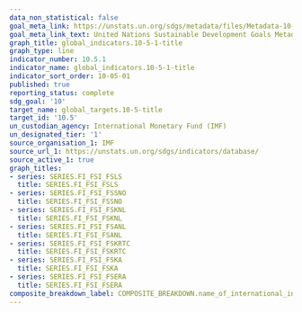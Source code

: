 ```yaml
---
data_non_statistical: false
goal_meta_link: https://unstats.un.org/sdgs/metadata/files/Metadata-10-05-01.pdf
goal_meta_link_text: United Nations Sustainable Development Goals Metadata (pdf 564kB)
graph_title: global_indicators.10-5-1-title
graph_type: line
indicator_number: 10.5.1
indicator_name: global_indicators.10-5-1-title
indicator_sort_order: 10-05-01
published: true
reporting_status: complete
sdg_goal: '10'
target_name: global_targets.10-5-title
target_id: '10.5'
un_custodian_agency: International Monetary Fund (IMF)
un_designated_tier: '1'
source_organisation_1: IMF
source_url_1: https://unstats.un.org/sdgs/indicators/database/
source_active_1: true
graph_titles:
- series: SERIES.FI_FSI_FSLS
  title: SERIES.FI_FSI_FSLS
- series: SERIES.FI_FSI_FSSNO
  title: SERIES.FI_FSI_FSSNO
- series: SERIES.FI_FSI_FSKNL
  title: SERIES.FI_FSI_FSKNL
- series: SERIES.FI_FSI_FSANL
  title: SERIES.FI_FSI_FSANL
- series: SERIES.FI_FSI_FSKRTC
  title: SERIES.FI_FSI_FSKRTC
- series: SERIES.FI_FSI_FSKA
  title: SERIES.FI_FSI_FSKA
- series: SERIES.FI_FSI_FSERA
  title: SERIES.FI_FSI_FSERA
composite_breakdown_label: COMPOSITE_BREAKDOWN.name_of_international_institution
---
```


